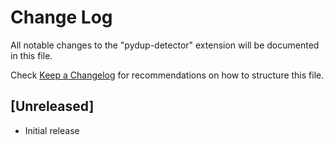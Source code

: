 # Change Log

All notable changes to the "pydup-detector" extension will be documented in this file.

Check [Keep a Changelog](http://keepachangelog.com/) for recommendations on how to structure this file.

## [Unreleased]

- Initial release